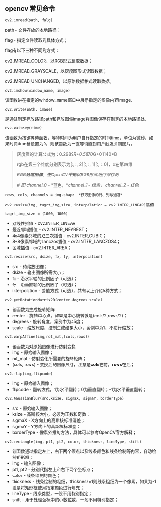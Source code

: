## opencv 常见命令

`cv2.imread(path, falg)` 

path - ⽂件存放的本地路径； 

flag - 指定⽂件读取的具体⽅式； 

flag有以下三种不同的⽅式： 

cv2.IMREAD_COLOR，以RGB形式读取数据； 

cv2.IMREAD_GRAYSCALE，以灰度图形式读取数据； 

cv2.IMREAD_UNCHANGED，以原始数据格式读取数据。

`cv2.imshow(window_name, image)` 

该函数讲在指定的window_name窗⼝中展示指定的图像内容Image.

`cv2.write(path, image)` 

是通过制定存放路径path和存放图像image将图像保存在制定的本地路径处. 

`cv2.waitKey(time)` 

该函数为按键等待函数，等待时间为⽤户⾃⾏指定的时间time，单位为微秒。如果时间time被设置为0，则该函数为⼀直等待直到⽤户触发关闭图⽚。

> 灰度图的计算公式为：0.2989*R+0.5870*G+0.1140*B
>
> rgb在第三个维度分别表示为[:, :, 2]\[:, :, 1]\[:, :, 0]，α在第四维
>
> *RGB**通道图像，在**OpenCV**中是以**BGR形式进⾏保存的*
>
> *#* *即* *channel_0 -* *蓝⾊，**channel_1 -* *绿⾊，* *channel_2 -* *红⾊*

`rows, cols, channels = img.shape  *获取图像的⾏、列与通道*`

`cv2.resize(img, tagrt_img_size, interpolation = cv2.INTER_LINEAR)`插值

`tagrt_img_size = (1000, 1000)`

- 双线性插值 - cv2.INTER_LINEAR 
- 最近邻域插值 - cv2.INTER_NEAREST； 
- 4x4像素邻域的双三次插值 - cv2.INTER_CUBIC； 
- 8*8像素邻域的Lanczos插值 - cv2.INTER_LANCZOS4； 
- 区域插值 - cv2.INTER_AREA； 

`cv2.resize(src, dsize, fx, fy, interpolation)`

- src - 待缩放图像； 
- dsize - 输出图像所需⼤⼩； 
- fx - 沿⽔平轴的⽐例因⼦（可选）；
- fy - 沿垂直轴的⽐例因⼦（可选）；
- interpolation - 差值⽅式（可选），共有以上介绍5种⽅式；

`cv2.getRotationMatrix2D(center,degrees,scale)` 

- 该函数为⽣成旋转矩阵 
- center - 旋转中⼼点，如果是中⼼旋转就是(cols/2,rows/2)； 
- degrees - 旋转⻆度，案例中为45度；
- scale - 缩放尺度，控制⽣成结果⼤⼩，案例中为1，不进⾏缩放；

`cv2.warpAffine(img,rot_mat,(cols,rows))` 

- 该函数为对原始图像进⾏仿射变换 
- img - 原始输⼊图像； 
- rot_mat - 仿射变化所需要的旋转矩阵； 
- (cols, rows) - 变换后的图像尺⼨，注意是**cols**在前，**rows**在后；

`cv2.flip(img,flipcode)` 

- img - 原始输⼊图像； 
- flipcode - 翻转⽅式，1为⽔平翻转；0为垂直翻转；-1为⽔平垂直翻转； 

`cv2.GaussianBlur(src,ksize, sigmaX, sigmaY, borderType)`

- src - 原始输⼊图像； 
- ksize - ⾼斯核⼤⼩，必须为正数和奇数；
- sigmaX - X⽅向上的⾼斯核标准偏差；
- sigmaY - Y⽅向上的⾼斯核标准差； 
- borderType - 像素外推的⽅法，具体可以参考OpenCV官⽅解释；

`cv2.rectangle(img, pt1, pt2, color, thickness, lineType, shift)` 

- 该函数通过指定左上，右下两个顶点以及线条颜⾊和线条绘制等内容，⾃动绘制矩形框； 
- img - 输⼊图像； 
- pt1, pt2 - 分别代指左上和右下两个坐标点； 
- color - 线条绘制的颜⾊； 
- thickness - 线条绘制的粗细，thickness=1则线条粗细为⼀个像素，如果为-1则是将矩形框使⽤指定颜⾊进⾏填充；
- lineType - 线条类型，⼀般不⽤特别指定；
- shift - ⽤于处理坐标中的⼩数位数，⼀般不⽤特别指定； 